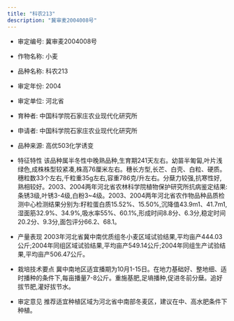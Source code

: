```yaml
---
title: "科农213"
description: "冀审麦2004008号"
---
```

* 审定编号:  冀审麦2004008号

*  作物名称:  小麦

*  品种名称:  科农213

*  审定年份:  2004

*  审定单位:  河北省

* 育种者:  中国科学院石家庄农业现代化研究所

*  申请者:  中国科学院石家庄农业现代化研究所

*  品种来源:  高优503化学诱变

*  特征特性
该品种属半冬性中晚熟品种,生育期241天左右。幼苗半匍匐,叶片浅绿色,成株株型较紧凑,株高76厘米左右。穗长方型,长芒、白壳、白粒、硬质。穗粒数33个左右,千粒重35g左右,容重786克/升左右。分蘖力较强,抗寒性好,熟相较好。2003、2004两年河北省农林科学院植物保护研究所抗病鉴定结果:条锈3级,叶锈3-4级,白粉3~4级。2003、2004两年河北省农作物品种品质检测中心检测结果分别为:籽粒蛋白质15.52%、15.50%,沉降值43.9m1、41.7m1,湿面筋32.9%、34.9%,吸水率55%、60.1%,形成时间8.8分、6.3分,稳定时间20.2分、9.3分,面包评分66.2、68.1。

*  产量表现
2003年河北省冀中南优质组冬小麦区域试验结果,平均亩产444.03公斤;2004年同组区域试验结果,平均亩产549.14公斤;2004年同组生产试验结果,平均亩产506.47公斤。

*  栽培技术要点
冀中南地区适宜播期为10月1-15日。在地力基础好、整地细、适时播种的条件下,每亩播量7-8公斤。重施基肥,足墒播种,促进冬前分蘖。追好拔节肥,灌好拔节水。

*  审定意见
推荐适宜种植区域为河北省中南部冬麦区，建议在中、高水肥条件下种植。
